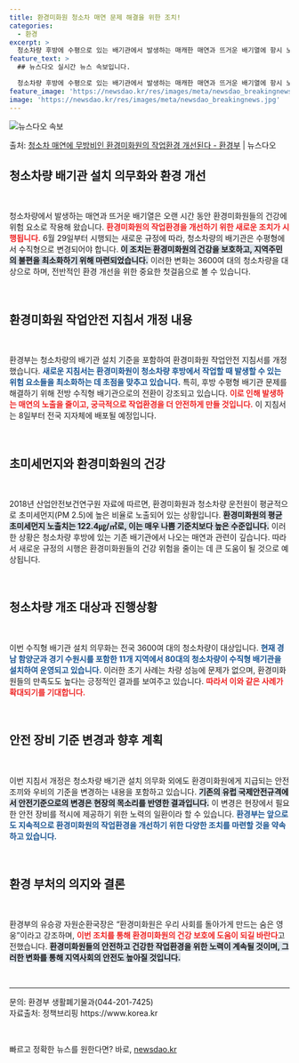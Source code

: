 ```yaml
---
title: 환경미화원 청소차 매연 문제 해결을 위한 조치!
categories:
  - 환경
excerpt: >
  청소차량 후방에 수평으로 있는 배기관에서 발생하는 매캐한 매연과 뜨거운 배기열에 항시 노출되었던 환경미화원의…
feature_text: >
  ## 뉴스다오 실시간 뉴스 속보입니다.

  청소차량 후방에 수평으로 있는 배기관에서 발생하는 매캐한 매연과 뜨거운 배기열에 항시 노출되었던 환경미화원의…
feature_image: 'https://newsdao.kr/res/images/meta/newsdao_breakingnews.jpg'
image: 'https://newsdao.kr/res/images/meta/newsdao_breakingnews.jpg'
---
```


![뉴스다오 속보](https://newsdao.kr/res/images/meta/newsdao_breakingnews.jpg)

<p>출처: <a href="https://newsdao.kr/3124" rel="dofollow">청소차 매연에 무방비인 환경미화원의 작업환경 개선된다 - 환경부</a> | 뉴스다오</p>

<h2 data-ke-size="size26">청소차량 배기관 설치 의무화와 환경 개선</h2>

<p data-ke-size="size16">&nbsp;</p>

청소차량에서 발생하는 매연과 뜨거운 배기열은 오랜 시간 동안 환경미화원들의 건강에 위험 요소로 작용해 왔습니다. <b><span style="color: #ee2323;">환경미화원의 작업환경을 개선하기 위한 새로운 조치가 시행됩니다.</span></b> 6월 29일부터 시행되는 새로운 규정에 따라, 청소차량의 배기관은 수평형에서 수직형으로 변경되어야 합니다. <b><span style="background-color: #21538527;">이 조치는 환경미화원의 건강을 보호하고, 지역주민의 불편을 최소화하기 위해 마련되었습니다.</span></b> 이러한 변화는 3600여 대의 청소차량을 대상으로 하며, 전반적인 환경 개선을 위한 중요한 첫걸음으로 볼 수 있습니다.

<p data-ke-size="size16">&nbsp;</p>

<h2 data-ke-size="size26">환경미화원 작업안전 지침서 개정 내용</h2>

<p data-ke-size="size16">&nbsp;</p>

환경부는 청소차량의 배기관 설치 기준을 포함하여 환경미화원 작업안전 지침서를 개정했습니다. <b><span style="color: #1a5490;">새로운 지침서는 환경미화원이 청소차량 후방에서 작업할 때 발생할 수 있는 위험 요소들을 최소화하는 데 초점을 맞추고 있습니다.</span></b> 특히, 후방 수평형 배기관 문제를 해결하기 위해 전방 수직형 배기관으로의 전환이 강조되고 있습니다. <b><span style="color: #ee2323;">이로 인해 발생하는 매연의 노출을 줄이고, 궁극적으로 작업환경을 더 안전하게 만들 것입니다.</span></b> 이 지침서는 8일부터 전국 지자체에 배포될 예정입니다.

<p data-ke-size="size16">&nbsp;</p>

<h2 data-ke-size="size26">초미세먼지와 환경미화원의 건강</h2>

<p data-ke-size="size16">&nbsp;</p>

2018년 산업안전보건연구원 자료에 따르면, 환경미화원과 청소차량 운전원이 평균적으로 초미세먼지(PM 2.5)에 높은 비율로 노출되어 있는 상황입니다. <b><span style="background-color: #21538527;">환경미화원의 평균 초미세먼지 노출치는 122.4㎍/㎥로, 이는 매우 나쁨 기준치보다 높은 수준입니다.</span></b> 이러한 상황은 청소차량 후방에 있는 기존 배기관에서 나오는 매연과 관련이 깊습니다. 따라서 새로운 규정의 시행은 환경미화원들의 건강 위험을 줄이는 데 큰 도움이 될 것으로 예상됩니다.

<p data-ke-size="size16">&nbsp;</p>

<h2 data-ke-size="size26">청소차량 개조 대상과 진행상황</h2>

<p data-ke-size="size16">&nbsp;</p>

이번 수직형 배기관 설치 의무화는 전국 3600여 대의 청소차량이 대상입니다. <b><span style="color: #1a5490;">현재 경남 함양군과 경기 수원시를 포함한 11개 지역에서 80대의 청소차량이 수직형 배기관을 설치하여 운영되고 있습니다.</span></b> 이러한 초기 사례는 차량 성능에 문제가 없으며, 환경미화원들의 만족도도 높다는 긍정적인 결과를 보여주고 있습니다. <b><span style="color: #ee2323;">따라서 이와 같은 사례가 확대되기를 기대합니다.</span></b>

<p data-ke-size="size16">&nbsp;</p>

<h2 data-ke-size="size26">안전 장비 기준 변경과 향후 계획</h2>

<p data-ke-size="size16">&nbsp;</p>

이번 지침서 개정은 청소차량 배기관 설치 의무화 외에도 환경미화원에게 지급되는 안전조끼와 우비의 기준을 변경하는 내용을 포함하고 있습니다. <b><span style="background-color: #21538527;">기존의 유럽 국제안전규격에서 안전기준으로의 변경은 현장의 목소리를 반영한 결과입니다.</span></b> 이 변경은 현장에서 필요한 안전 장비를 적시에 제공하기 위한 노력의 일환이라 할 수 있습니다. <b><span style="color: #1a5490;">환경부는 앞으로도 지속적으로 환경미화원의 작업환경을 개선하기 위한 다양한 조치를 마련할 것을 약속하고 있습니다.</span></b>

<p data-ke-size="size16">&nbsp;</p>

<h2 data-ke-size="size26">환경 부처의 의지와 결론</h2>

<p data-ke-size="size16">&nbsp;</p>

환경부의 유승광 자원순환국장은 “환경미화원은 우리 사회를 돌아가게 만드는 숨은 영웅”이라고 강조하며, <b><span style="color: #ee2323;">이번 조치를 통해 환경미화원의 건강 보호에 도움이 되길 바란다</span></b>고 전했습니다. <b><span style="background-color: #21538527;">환경미화원들의 안전하고 건강한 작업환경을 위한 노력이 계속될 것이며, 그러한 변화를 통해 지역사회의 안전도 높아질 것입니다.</span></b>

<p data-ke-size="size16">&nbsp;</p>

<hr>

<p data-ke-size="size16">문의: 환경부 생활폐기물과(044-201-7425)<br>자료출처: 정책브리핑 https://www.korea.kr</p> 

<p data-ke-size="size16">&nbsp;</p> 

빠르고 정확한 뉴스를 원한다면? 바로, <a href="https://newsdao.kr" rel="dofollow">newsdao.kr</a>


